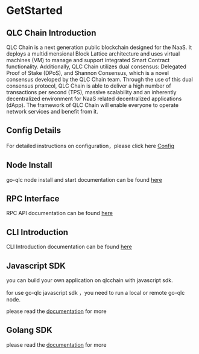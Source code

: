 # GetStarted

## QLC Chain Introduction

QLC Chain is a next generation public blockchain designed for the NaaS. It deploys a multidimensional Block Lattice architecture and uses virtual machines (VM) to manage and support integrated Smart Contract functionality. Additionally, QLC Chain utilizes dual consensus: Delegated Proof of Stake (DPoS), and Shannon Consensus, which is a novel consensus developed by the QLC Chain team. Through the use of this dual consensus protocol, QLC Chain is able to deliver a high number of transactions per second (TPS), massive scalability and an inherently decentralized environment for NaaS related decentralized applications (dApp). The framework of QLC Chain will enable everyone to operate network services and benefit from it.

## Config Details

For detailed instructions on configuration，please click here [Config](../node/config/)

## Node Install

go-qlc node install and start documentation can be found [here](../node/install/)

## RPC Interface

RPC API documentation can be found [here](../../api/rpc/)

## CLI Introduction

CLI Introduction documentation can be found [here](../node/cli/)

## Javascript SDK

you can build your own application on qlcchain with javascript sdk.

for use go-qlc javascript sdk ，you need to run a local or remote go-qlc node.

please read the [documentation](../../api/qlcjs/) for more

## Golang SDK

please read the [documentation](../../api/qlcgo/) for more
